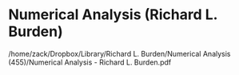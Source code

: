 # Numerical Analysis (Richard L. Burden)

/home/zack/Dropbox/Library/Richard L. Burden/Numerical Analysis (455)/Numerical Analysis - Richard L. Burden.pdf

